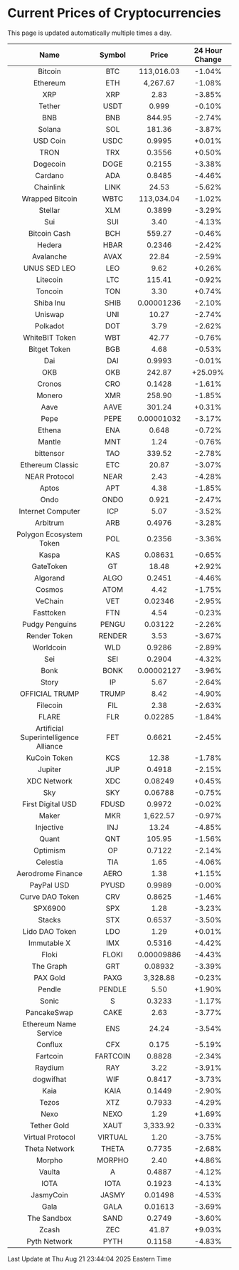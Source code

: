 # Current Prices of Cryptocurrencies
This page is updated automatically multiple times a day.

| Name | Symbol | Price | 24 Hour Change |
| :---: |:---:| :---: | :---: |
| Bitcoin | BTC | 113,016.03 | -1.04% |
| Ethereum | ETH | 4,267.67 | -1.08% |
| XRP | XRP | 2.83 | -3.85% |
| Tether | USDT | 0.999 | -0.10% |
| BNB | BNB | 844.95 | -2.74% |
| Solana | SOL | 181.36 | -3.87% |
| USD Coin | USDC | 0.9995 | +0.01% |
| TRON | TRX | 0.3556 | +0.50% |
| Dogecoin | DOGE | 0.2155 | -3.38% |
| Cardano | ADA | 0.8485 | -4.46% |
| Chainlink | LINK | 24.53 | -5.62% |
| Wrapped Bitcoin | WBTC | 113,034.04 | -1.02% |
| Stellar | XLM | 0.3899 | -3.29% |
| Sui | SUI | 3.40 | -4.13% |
| Bitcoin Cash | BCH | 559.27 | -0.46% |
| Hedera | HBAR | 0.2346 | -2.42% |
| Avalanche | AVAX | 22.84 | -2.59% |
| UNUS SED LEO | LEO | 9.62 | +0.26% |
| Litecoin | LTC | 115.41 | -0.92% |
| Toncoin | TON | 3.30 | +0.74% |
| Shiba Inu | SHIB | 0.00001236 | -2.10% |
| Uniswap | UNI | 10.27 | -2.74% |
| Polkadot | DOT | 3.79 | -2.62% |
| WhiteBIT Token | WBT | 42.77 | -0.76% |
| Bitget Token | BGB | 4.68 | -0.53% |
| Dai | DAI | 0.9993 | -0.01% |
| OKB | OKB | 242.87 | +25.09% |
| Cronos | CRO | 0.1428 | -1.61% |
| Monero | XMR | 258.90 | -1.85% |
| Aave | AAVE | 301.24 | +0.31% |
| Pepe | PEPE | 0.00001032 | -3.17% |
| Ethena | ENA | 0.648 | -0.72% |
| Mantle | MNT | 1.24 | -0.76% |
| bittensor | TAO | 339.52 | -2.78% |
| Ethereum Classic | ETC | 20.87 | -3.07% |
| NEAR Protocol | NEAR | 2.43 | -4.28% |
| Aptos | APT | 4.38 | -1.85% |
| Ondo | ONDO | 0.921 | -2.47% |
| Internet Computer | ICP | 5.07 | -3.52% |
| Arbitrum | ARB | 0.4976 | -3.28% |
| Polygon Ecosystem Token | POL | 0.2356 | -3.36% |
| Kaspa | KAS | 0.08631 | -0.65% |
| GateToken | GT | 18.48 | +2.92% |
| Algorand | ALGO | 0.2451 | -4.46% |
| Cosmos | ATOM | 4.42 | -1.75% |
| VeChain | VET | 0.02346 | -2.95% |
| Fasttoken | FTN | 4.54 | -0.23% |
| Pudgy Penguins | PENGU | 0.03122 | -2.26% |
| Render Token | RENDER | 3.53 | -3.67% |
| Worldcoin | WLD | 0.9286 | -2.89% |
| Sei | SEI | 0.2904 | -4.32% |
| Bonk | BONK | 0.00002127 | -3.96% |
| Story | IP | 5.67 | -2.64% |
| OFFICIAL TRUMP | TRUMP | 8.42 | -4.90% |
| Filecoin | FIL | 2.38 | -2.63% |
| FLARE | FLR | 0.02285 | -1.84% |
| Artificial Superintelligence Alliance | FET | 0.6621 | -2.45% |
| KuCoin Token | KCS | 12.38 | -1.78% |
| Jupiter | JUP | 0.4918 | -2.15% |
| XDC Network | XDC | 0.08249 | +0.45% |
| Sky | SKY | 0.06788 | -0.75% |
| First Digital USD | FDUSD | 0.9972 | -0.02% |
| Maker | MKR | 1,622.57 | -0.97% |
| Injective | INJ | 13.24 | -4.85% |
| Quant | QNT | 105.95 | -1.56% |
| Optimism | OP | 0.7122 | -2.14% |
| Celestia | TIA | 1.65 | -4.06% |
| Aerodrome Finance | AERO | 1.38 | +1.15% |
| PayPal USD | PYUSD | 0.9989 | -0.00% |
| Curve DAO Token | CRV | 0.8625 | -1.46% |
| SPX6900 | SPX | 1.28 | -3.23% |
| Stacks | STX | 0.6537 | -3.50% |
| Lido DAO Token | LDO | 1.29 | +0.01% |
| Immutable X | IMX | 0.5316 | -4.42% |
| Floki | FLOKI | 0.00009886 | -4.43% |
| The Graph | GRT | 0.08932 | -3.39% |
| PAX Gold | PAXG | 3,328.88 | -0.23% |
| Pendle | PENDLE | 5.50 | +1.90% |
| Sonic | S | 0.3233 | -1.17% |
| PancakeSwap | CAKE | 2.63 | -3.77% |
| Ethereum Name Service | ENS | 24.24 | -3.54% |
| Conflux | CFX | 0.175 | -5.19% |
| Fartcoin | FARTCOIN | 0.8828 | -2.34% |
| Raydium | RAY | 3.22 | -3.91% |
| dogwifhat | WIF | 0.8417 | -3.73% |
| Kaia | KAIA | 0.1449 | -2.90% |
| Tezos | XTZ | 0.7933 | -4.29% |
| Nexo | NEXO | 1.29 | +1.69% |
| Tether Gold | XAUT | 3,333.92 | -0.33% |
| Virtual Protocol | VIRTUAL | 1.20 | -3.75% |
| Theta Network | THETA | 0.7735 | -2.68% |
| Morpho | MORPHO | 2.40 | +4.86% |
| Vaulta | A | 0.4887 | -4.12% |
| IOTA | IOTA | 0.1923 | -4.13% |
| JasmyCoin | JASMY | 0.01498 | -4.53% |
| Gala | GALA | 0.01613 | -3.69% |
| The Sandbox | SAND | 0.2749 | -3.60% |
| Zcash | ZEC | 41.87 | +9.03% |
| Pyth Network | PYTH | 0.1158 | -4.83% |

Last Update at Thu Aug 21 23:44:04 2025 Eastern Time